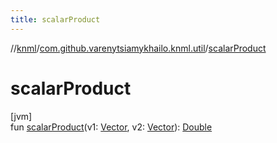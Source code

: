 ```yaml
---
title: scalarProduct
---
```

//[knml](../../index.html)/[com.github.varenytsiamykhailo.knml.util](index.html)/[scalarProduct](scalar-product.html)



# scalarProduct



[jvm]\
fun [scalarProduct](scalar-product.html)(v1: [Vector](-vector/index.html), v2: [Vector](-vector/index.html)): [Double](https://kotlinlang.org/api/latest/jvm/stdlib/kotlin/-double/index.html)




